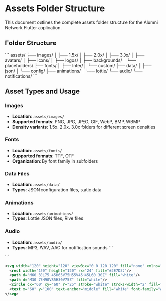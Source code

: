 # Assets Folder Structure

This document outlines the complete assets folder structure for the Alumni Network Flutter application.

## Folder Structure

\`\`\`
assets/
├── images/
│   ├── 1.5x/
│   ├── 2.0x/
│   ├── 3.0x/
│   ├── avatars/
│   ├── icons/
│   ├── logos/
│   ├── backgrounds/
│   └── placeholders/
├── fonts/
│   ├── Inter/
│   └── custom/
├── data/
│   ├── json/
│   └── config/
├── animations/
│   └── lottie/
└── audio/
    └── notifications/
\`\`\`

## Asset Types and Usage

### Images
- **Location**: `assets/images/`
- **Supported formats**: PNG, JPG, JPEG, GIF, WebP, BMP, WBMP
- **Density variants**: 1.5x, 2.0x, 3.0x folders for different screen densities

### Fonts
- **Location**: `assets/fonts/`
- **Supported formats**: TTF, OTF
- **Organization**: By font family in subfolders

### Data Files
- **Location**: `assets/data/`
- **Types**: JSON configuration files, static data

### Animations
- **Location**: `assets/animations/`
- **Types**: Lottie JSON files, Rive files

### Audio
- **Location**: `assets/audio/`
- **Types**: MP3, WAV, AAC for notification sounds
\`\`\`

\`\`\`


```svg isHidden file="assets/images/logo.svg"
<svg width="120" height="120" viewBox="0 0 120 120" fill="none" xmlns="http://www.w3.org/2000/svg">
  <rect width="120" height="120" rx="24" fill="#2E7D32"/>
  <path d="M60 30L75 45H65V75H55V45H45L60 30Z" fill="white"/>
  <path d="M30 75H90V85H30V75Z" fill="white"/>
  <circle cx="60" cy="60" r="25" stroke="white" stroke-width="2" fill="none"/>
  <text x="60" y="100" text-anchor="middle" fill="white" font-family="Arial" font-size="12" font-weight="bold">ALUMNI</text>
</svg>
